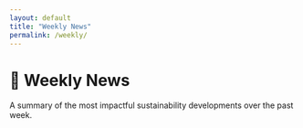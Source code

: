 ```yaml
---
layout: default
title: "Weekly News"
permalink: /weekly/
---
```


# 📆 Weekly News

A summary of the most impactful sustainability developments over the past week.
